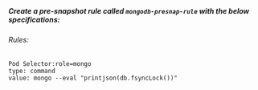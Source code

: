 </br>

##### Create a pre-snapshot rule called `mongodb-presnap-rule` with the below specifications:


###### Rules:

    Pod Selector:role=mongo
    type: command
    value: mongo --eval "printjson(db.fsyncLock())"
